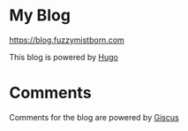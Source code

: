 # My Blog

https://blog.fuzzymistborn.com

This blog is powered by [Hugo](https://gohugo.io/)

# Comments

Comments for the blog are powered by [Giscus](https://giscus.app/)
